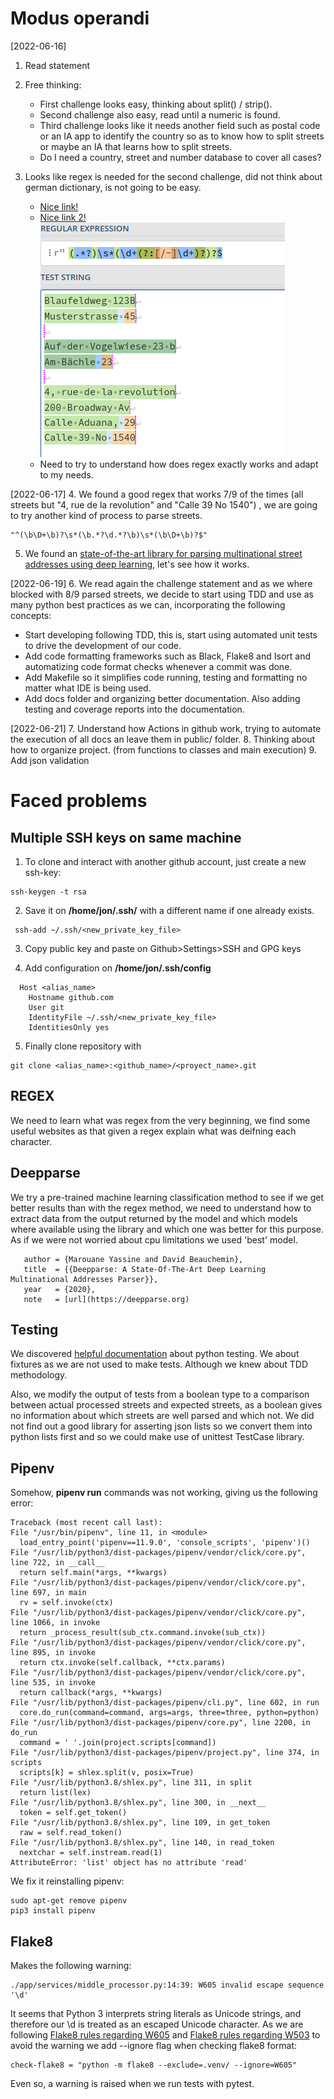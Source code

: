 # Modus operandi

[2022-06-16]
1. Read statement

2. Free thinking: 
    - First challenge looks easy, thinking about split() / strip(). 
    - Second challenge also easy, read until a numeric is found.
    - Third challenge looks like it needs another field such as postal code or an IA app to identify the country so as to know how to split streets or maybe an IA that learns how to split streets. 
    - Do I need a country, street and number database to cover all cases? 

3. Looks like regex is needed for the second challenge, did not think about german dictionary, is not going to be easy.
    - [Nice link!](https://regex101.com/r/fi5Ca2/1)
    -  [Nice link 2!](https://stackoverflow.com/questions/55774903/regular-expression-to-split-a-street-address-that-may-have-optional-numbers-with)
    ![Regex Example](regex_example.png)
    - Need to try to understand how does regex exactly works and adapt to my needs.

[2022-06-17]
4. We found a good regex that works 7/9 of the times (all streets but "4, rue de la revolution" and "Calle 39 No 1540") , we are going to try another kind of process to parse streets.
```
"^(\b\D+\b)?\s*(\b.*?\d.*?\b)\s*(\b\D+\b)?$"
```

5. We found an [state-of-the-art library for parsing multinational street addresses using deep learning](https://github.com/GRAAL-Research/deepparse), let's see how it works.

[2022-06-19]
6. We read again the challenge statement and as we where blocked with 8/9 parsed streets, we decide to start using TDD and use as many python best practices as we can, incorporating the following concepts:
- Start developing following TDD, this is, start using automated unit tests to drive the development of our code.
- Add code formatting frameworks such as Black, Flake8 and Isort and automatizing code format checks whenever a commit was done.
- Add Makefile so it simplifies code running, testing and formatting no matter what IDE is being used.
- Add docs folder and organizing better documentation. Also adding testing and coverage reports into the documentation.


[2022-06-21]
7.  Understand how Actions in github work, trying to automate the execution of all docs an leave  them in public/ folder.
8. Thinking about how to organize project. (from functions to classes and main execution)
9. Add  json validation

# Faced problems
## Multiple SSH keys on same machine
1. To clone and interact with another github account, just create a new ssh-key:

```
ssh-keygen -t rsa
```

2. Save it on **/home/jon/.ssh/** with a different name if one already exists.
 
```
 ssh-add ~/.ssh/<new_private_key_file>  
 ```

3. Copy public key and paste on Github>Settings>SSH and GPG keys

4. Add configuration on **/home/jon/.ssh/config**
```
  Host <alias_name>
    Hostname github.com
    User git
    IdentityFile ~/.ssh/<new_private_key_file> 
    IdentitiesOnly yes
 ```
 5. Finally clone repository with 
  ```
 git clone <alias_name>:<github_name>/<proyect_name>.git
 ```
## REGEX
We need to learn what was regex from the very beginning, we find some useful websites as that given a regex explain what was deifning each character.
## Deepparse
We try a pre-trained machine learning classification method to see if we get better results than with the regex method, we need to understand how to extract data from the output returned by the model and which models where available using the library and which one was better for this purpose. As if we were not worried about cpu limitations we used 'best' model.

 ```{bibliography}
    author = {Marouane Yassine and David Beauchemin},
    title  = {{Deepparse: A State-Of-The-Art Deep Learning Multinational Addresses Parser}},
    year   = {2020},
    note   = [url](https://deepparse.org)
```
## Testing
We discovered [helpful documentation](https://realpython.com/pytest-python-testing/) about python testing. We  about fixtures as we are not used to make tests. Although we knew about TDD methodology.

Also, we modify the output of tests from a boolean type to a comparison between actual processed streets and expected streets, as a boolean gives no information about which streets are well parsed and which not. We did not find out a good library for asserting json lists so we convert them into python lists first and so we could make use of unittest TestCase library.

## Pipenv
Somehow, **pipenv run** commands was not working, giving us the following error:
```
Traceback (most recent call last):
File "/usr/bin/pipenv", line 11, in <module>
  load_entry_point('pipenv==11.9.0', 'console_scripts', 'pipenv')()
File "/usr/lib/python3/dist-packages/pipenv/vendor/click/core.py", line 722, in __call__
  return self.main(*args, **kwargs)
File "/usr/lib/python3/dist-packages/pipenv/vendor/click/core.py", line 697, in main
  rv = self.invoke(ctx)
File "/usr/lib/python3/dist-packages/pipenv/vendor/click/core.py", line 1066, in invoke
  return _process_result(sub_ctx.command.invoke(sub_ctx))
File "/usr/lib/python3/dist-packages/pipenv/vendor/click/core.py", line 895, in invoke
  return ctx.invoke(self.callback, **ctx.params)
File "/usr/lib/python3/dist-packages/pipenv/vendor/click/core.py", line 535, in invoke
  return callback(*args, **kwargs)
File "/usr/lib/python3/dist-packages/pipenv/cli.py", line 602, in run
  core.do_run(command=command, args=args, three=three, python=python)
File "/usr/lib/python3/dist-packages/pipenv/core.py", line 2200, in do_run
  command = ' '.join(project.scripts[command])
File "/usr/lib/python3/dist-packages/pipenv/project.py", line 374, in scripts
  scripts[k] = shlex.split(v, posix=True)
File "/usr/lib/python3.8/shlex.py", line 311, in split
  return list(lex)
File "/usr/lib/python3.8/shlex.py", line 300, in __next__
  token = self.get_token()
File "/usr/lib/python3.8/shlex.py", line 109, in get_token
  raw = self.read_token()
File "/usr/lib/python3.8/shlex.py", line 140, in read_token
  nextchar = self.instream.read(1)
AttributeError: 'list' object has no attribute 'read'
 ```

 We fix it reinstalling pipenv:

```
sudo apt-get remove pipenv
pip3 install pipenv
 ```

 ## Flake8
 Makes the following warning:
 ```
 ./app/services/middle_processor.py:14:39: W605 invalid escape sequence '\d'
 ```
 It seems that Python 3 interprets string literals as Unicode strings, and therefore our \d is treated as an escaped Unicode character. As we are following [Flake8 rules regarding W605](https://www.flake8rules.com/rules/W605.html)  and [Flake8 rules regarding W503](https://www.flake8rules.com/rules/W503.html) to avoid the warning we add --ignore flag when checking flake8 format:

 ```
check-flake8 = "python -m flake8 --exclude=.venv/ --ignore=W605"
 ```
 Even so, a warning is raised when we run tests with pytest. 
